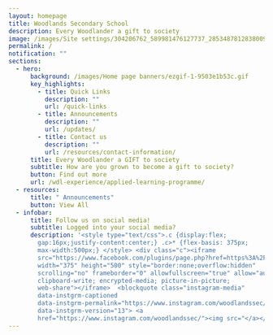 ```yaml
---
layout: homepage
title: Woodlands Secondary School
description: Every Woodlander a gift to society
image: /images/Site settings/304206762_589981476127737_2853487812838009623_n.jpg
permalink: /
notification: ""
sections:
  - hero:
      background: /images/Home page banners/ezgif-1-9503e1b53c.gif
      key_highlights:
        - title: Quick Links
          description: ""
          url: /quick-links
        - title: Announcements
          description: ""
          url: /updates/
        - title: Contact us
          description: ""
          url: /resources/contact-information/
      title: Every Woodlander a GIFT to society
      subtitle: How are you grown to become a gift to society?
      button: Find out more
      url: /wdl-experience/applied-learning-programme/
  - resources:
      title: " Announcements"
      button: View All
  - infobar:
      title: Follow us on social media!
      subtitle: Logged into your social media?
      description: '<style type="text/css">.c {display:flex;
        gap:16px;justify-content:center;} .c>* {flex-basis: 375px;
        max-width:500px;} </style> <div class="c"><iframe
        src="https://www.facebook.com/plugins/page.php?href=https%3A%2F%2Fwww.facebook.com%2Fwoodlandssecsch&tabs=timeline&width=375&height=500&small_header=false&adapt_container_width=true&hide_cover=false&show_facepile=true&appId=21490701024"
        width="375" height="500" style="border:none;overflow:hidden"
        scrolling="no" frameborder="0" allowfullscreen="true" allow="autoplay;
        clipboard-write; encrypted-media; picture-in-picture;
        web-share"></iframe>  <blockquote class="instagram-media"
        data-instgrm-captioned
        data-instgrm-permalink="https://www.instagram.com/woodlandssec/"
        data-instgrm-version="13"> <a
        href="https://www.instagram.com/woodlandssec/"><img src="</a></iframe>'
---
```

